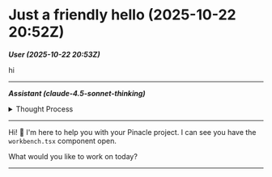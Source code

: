 <!-- Generated by SpecStory -->

<!-- cursor Session 88e3c6af-4b19-4ab9-9108-7a97efa112ef (2025-10-22 20:52Z) -->

# Just a friendly hello (2025-10-22 20:52Z)

_**User (2025-10-22 20:53Z)**_

hi

---

_**Assistant (claude-4.5-sonnet-thinking)**_

<think><details><summary>Thought Process</summary>The user just said "hi". This is a greeting and likely the start of a conversation. I should respond in a friendly, professional manner and let them know I'm ready to help with their coding project.

Based on the context, I can see they have a project called "pinacle" that appears to be a complex application with:
- Next.js frontend (TypeScript/React)
- Docker configurations
- Database with Drizzle ORM
- Server agent components
- Various components including a workbench component that's currently open

I should greet them back and let them know I'm ready to help with whatever they need in their project.</details></think>

---

Hi! 👋 I'm here to help you with your Pinacle project. I can see you have the `workbench.tsx` component open. 

What would you like to work on today?

---


